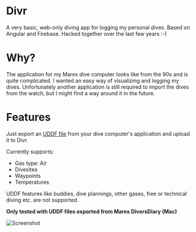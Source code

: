 # Divr

A very basic, web-only diving app for logging my personal dives. Based on Angular and Firebase. Hacked together over the last few years :-)

# Why?

The application for my Mares dive computer looks like from the 90s and is quite complicated. I wanted an easy way of visualizing and logging my dives. Unfortunately another application is still required to import the dives from the watch, but I might find a way around it in the future.

# Features

Just export an [UDDF file](https://www.streit.cc/extern/uddf_v321/en/index.html) from your dive computer's application and upload it to Divr.

Currently supports:

* Gas type: Air
* Divesites
* Waypoints
* Temperatures


UDDF features like buddies, dive plannings, other gases, free or technical diving etc. are not supported.

**Only tested with UDDF files exported from Mares DiversDiary (Mac)**

![Screenshot](https://user-images.githubusercontent.com/15780097/103461908-01d69900-4d22-11eb-9532-96fa1e3bd9b6.png)
